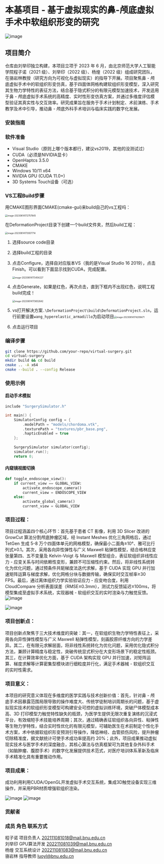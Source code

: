 # 本基项目 - 基于虚拟现实的鼻-颅底虚拟手术中软组织形变的研究  

![image](https://github.com/user-attachments/assets/aeb4a8ac-4b33-4f10-9891-03d7affccf2a)  

## 项目简介
   仓库由刘举印独立构建，本项目立项于 2023 年 6 月，由北京师范大学人工智能学院程子诺（2021 级）、刘举印（2022 级）、杨煌（2022 级）组成研究团队，在骆岩林教授（研究方向为可视化与虚拟现实）的指导下开展。项目聚焦鼻 - 颅底虚拟手术中的软组织形变仿真，基于四面体网格构建软组织形变模型，深入研究其生物力学特性的表征方法，结合基于隐式积分的有限元模型加速技术，开发适用于鼻 - 颅底虚拟手术系统的高精度、实时性形变仿真方案，并通过多维度评估模型验证其真实性与交互效率。研究成果旨在服务于手术计划制定、术前演练、手术教学及术中引导，推动鼻 - 颅底外科手术培训与临床实践的数字化发展。

### 安装指南

### 软件准备
- Visual Studio（原则上哪个版本都行，建议vs2019，其他的没测试过）
- CUDA（必须是NIVIDIA显卡）
- OpenHaptcs 3.5.0
- CMAKE
- Windows 10/11 x64
- NVIDIA GPU (CUDA 11.0+)
- 3D Systems Touch设备（可选）
### VS工程Build步骤

用CMAKE图形界面CMAKE(cmake-gui)来build自己的vs工程吗：

<img src="https://gitee.com/mostig/csdn-image/raw/master/data/image-20230614172757845.png" alt="image-20230614172757845" style="zoom:50%;" />

在DeformationProject目录下创建一个build文件夹，然后build工程：

<img src="https://gitee.com/mostig/csdn-image/raw/master/data/image-20230614173007714.png" alt="image-20230614173007714" style="zoom: 50%;" />

1. 选择source code目录

2. 选择build工程的目录

3. 点击Configure，选择自对应版本VS（我的是Visual Studio 16 2019），点击Finish。可以看到下面显示找到CUDA，完成配置。

   <img src="https://gitee.com/mostig/csdn-image/raw/master/data/image-20230614173454227.png" alt="image-20230614173454227" style="zoom: 50%;" />

4. 点击Generate，如果是红色，再次点击，直到下框内不出现红色，说明工程build完成！

   <img src="https://gitee.com/mostig/csdn-image/raw/master/data/image-20230614173652642.png" alt="image-20230614173652642" style="zoom:50%;" />

 5. vs打开解决方案`.\DeformationProject\build\DeformationProject.sln`，运行前要设置`wang_hyperelastic_armadillo`为启动项目<img src="https://gitee.com/mostig/csdn-image/raw/master/data/image-20230614174209471.png" alt="image-20230614174209471" style="zoom:50%;" />

 6. 点击运行项目


### 编译步骤

```bash
git clone https://github.com/your-repo/virtual-surgery.git
cd virtual-surgery
mkdir build && cd build
cmake .. -A x64
cmake --build . --config Release
```
### 使用示例
#### 启动手术模拟

```cpp
include "SurgerySimulator.h"

int main() {
    SimulatorConfig config = {
        .modelPath = "models/chordoma.vtk",
        .texturePath = "textures/pbr_base.png",
        .hapticEnabled = true
    };
    
    SurgerySimulator simulator(config);
    simulator.run();
    return 0;
```
#### 内窥镜视图切换

```python
def toggle_endoscope_view():
    if current_view == GLOBAL_VIEW:
        activate_endoscope_camera()
        current_view = ENDOSCOPE_VIEW
    else:
        activate_global_camera()
        current_view = GLOBAL_VIEW
```

### 项目过程：
  项目过程涵盖四个核心环节：首先基于患者 CT 影像，利用 3D Slicer 改进的 GrowCut 算法分割颅底肿瘤区域，经 Instant Meshes 优化三角网格后，通过 TetGen 生成 5-8 万个四面体单元的网格模型，确保最小二面角≥10°、雅可比行列式≥0.1。其次，采用各向异性弹性与广义 Maxwell 粘弹性模型，结合格林应变张量第四、五不变量及 Kelvin-Voigt 与 Maxwell 模型组合，表征软组织非线性应力 - 应变关系与时间依赖性变形，兼顾不可压缩性约束。然后，将非线性系统转化为优化问题，通过预条件共轭梯度法迭代求解，基于 CUDA 实现 GPU 并行加速矩阵运算与梯度求解，优化网格分块与数据传输，确保实时交互帧率≥30 FPS。最后，通过离体组织力学实验验证应力 - 应变吻合度，利用 CloudCompare 分析表面误差（RMSE≤0.3mm），测试力反馈延迟≤100ms，将模型集成至虚拟手术系统，实现器械 - 软组织交互的实时渲染与力触觉反馈。
![image](https://github.com/user-attachments/assets/2bf9f8b6-57ae-4541-8e3d-c031c6308c4e)

![image](https://github.com/user-attachments/assets/456bc49c-2377-41f4-a6b8-1cade8415b46)

### 项目创新点：
  项目创新点聚焦于三大技术维度的突破：其一，在软组织生物力学特性表征上，采用各向异性弹性模型与广义 Maxwell 粘弹性模型，刻画胶原纤维方向的力学差异。其二，在有限元求解层面，将非线性系统转化为优化问题，采用优化隐式积分方法，兼顾计算精度与稳定性，突破传统显式积分在大变形场景下的稳定性瓶颈。其三，在计算效率优化方面，基于 CUDA 架构实现 GPU 并行加速，对矩阵运算、梯度求解等计算密集型模块进行细粒度并行化，满足手术器械 - 软组织交互的实时性需求。

### 项目意义：
  本项目的研究意义体现在多维度的医学实践与技术创新价值：首先，针对鼻 - 颅底手术因暴露范围局限导致的操作难度大、传统学徒制培训周期长的问题，基于虚拟现实技术的软组织形变模型可构建安全可控的虚拟训练环境，突破尸体模型成本高、3D 打印模型力触觉特性缺失的瓶颈，为医学生提供无限次重复演练的沉浸式平台，有效缩短手术技能培养周期；其次，通过精确表征软组织各向异性、粘弹性等生物力学特性，结合实时性优化的有限元模型，可辅助医生在术前制定个性化手术方案，术中依据软组织形变预测引导操作，降低神经、血管损伤风险，提升肿瘤切除精准度，据文献统计可使手术成功率提高约 20%；此外，项目成果推动虚拟现实技术与医学手术的深度融合，其核心算法与仿真框架可为其他复杂外科手术（如脑肿瘤、腹腔手术）的数字化发展提供技术范式，对医疗培训体系革新及临床手术精准化具有重要推动作用。


### 项目成果：
成功利用利用CUDA/OpenGL开发虚拟手术交互系统，集成3D触觉设备实现三维操作，并采用PBR材质增强软组织渲染。

![image](https://github.com/user-attachments/assets/053ae4f8-75e1-41f0-a9e6-6d3771f7c694)
![image](https://github.com/user-attachments/assets/05411f98-7308-4309-b401-6eff6b134ac0)


### 贡献者
### 成员 角色 联系方式

程子诺 项目负责人 202111081018@mail.bnu.edu.cn  
刘举印 GPU算法开发 202211081039@mail.bnu.edu.cn  
杨煌 交互系统设计 202211081083@mail.bnu.edu.cn  
骆岩林 指导教师 luoyl@bnu.edu.cn  
